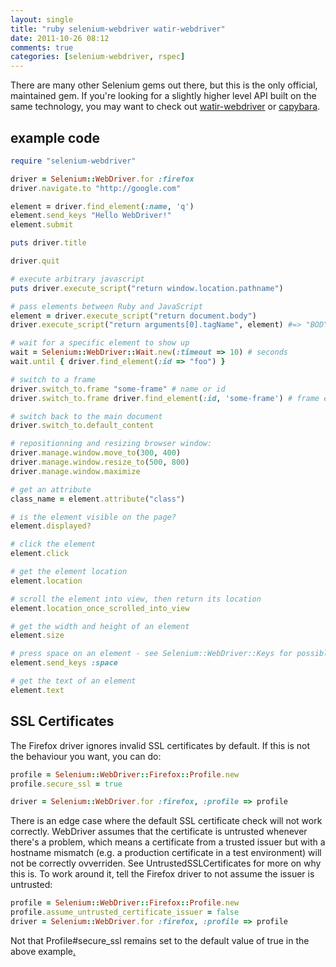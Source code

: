 ```yaml
---
layout: single
title: "ruby selenium-webdriver watir-webdriver"
date: 2011-10-26 08:12
comments: true
categories: [selenium-webdriver, rspec]
---
```


There are many other Selenium gems out there, but this is the only official, maintained gem. If you're looking for a slightly higher level API built on the same technology, you may want to check out [watir-webdriver](http://watirwebdriver.com/) or [capybara](https://github.com/jnicklas/capybara).
## example code
```ruby
require "selenium-webdriver"

driver = Selenium::WebDriver.for :firefox
driver.navigate.to "http://google.com"

element = driver.find_element(:name, 'q')
element.send_keys "Hello WebDriver!"
element.submit

puts driver.title

driver.quit

# execute arbitrary javascript
puts driver.execute_script("return window.location.pathname")

# pass elements between Ruby and JavaScript
element = driver.execute_script("return document.body")
driver.execute_script("return arguments[0].tagName", element) #=> "BODY"

# wait for a specific element to show up
wait = Selenium::WebDriver::Wait.new(:timeout => 10) # seconds
wait.until { driver.find_element(:id => "foo") }

# switch to a frame
driver.switch_to.frame "some-frame" # name or id
driver.switch_to.frame driver.find_element(:id, 'some-frame') # frame element

# switch back to the main document
driver.switch_to.default_content

# repositionning and resizing browser window:
driver.manage.window.move_to(300, 400)
driver.manage.window.resize_to(500, 800)
driver.manage.window.maximize

# get an attribute
class_name = element.attribute("class")

# is the element visible on the page?
element.displayed?

# click the element
element.click

# get the element location
element.location

# scroll the element into view, then return its location
element.location_once_scrolled_into_view

# get the width and height of an element
element.size

# press space on an element - see Selenium::WebDriver::Keys for possible values
element.send_keys :space

# get the text of an element
element.text
```

## SSL Certificates

The Firefox driver ignores invalid SSL certificates by default. If this is not the behaviour you want, you can do:
```ruby
profile = Selenium::WebDriver::Firefox::Profile.new
profile.secure_ssl = true

driver = Selenium::WebDriver.for :firefox, :profile => profile
```
There is an edge case where the default SSL certificate check will not work correctly. WebDriver assumes that the certificate is untrusted whenever there's a problem, which means a certificate from a trusted issuer but with a hostname mismatch (e.g. a production certificate in a test environment) will not be correctly ovverriden. See UntrustedSSLCertificates for more on why this is. To work around it, tell the Firefox driver to not assume the issuer is untrusted:
```ruby
profile = Selenium::WebDriver::Firefox::Profile.new
profile.assume_untrusted_certificate_issuer = false
driver = Selenium::WebDriver.for :firefox, :profile => profile
```
Not that Profile#secure_ssl remains set to the default value of true in the above example[.](http://code.google.com/p/selenium/wiki/RubyBindings)

